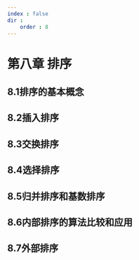 ```yaml
---
index : false
dir :   
    order : 8
---
```

# 第八章 排序
## 8.1排序的基本概念

## 8.2插入排序

## 8.3交换排序

## 8.4选择排序

## 8.5归并排序和基数排序

## 8.6内部排序的算法比较和应用

## 8.7外部排序